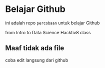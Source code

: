 # Belajar Github

ini adalah repo `percobaan` untuk belajar Github

from Intro to Data Science Hacktiv8 class

## Maaf tidak ada file

coba edit langsung dari github 
